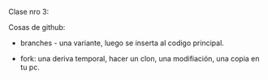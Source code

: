 Clase nro 3: 

Cosas de github: 

- branches - una variante, luego se inserta al codigo principal.

- fork: una deriva temporal, hacer un clon, una modifiación, una copia en tu pc.

  


